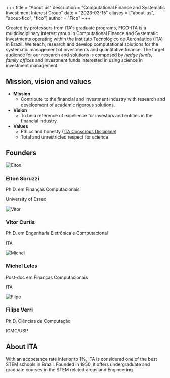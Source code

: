 +++
title = "About us"
description = "Computational Finance and Systematic Investiment Interest Group"
date = "2023-03-15"
aliases = ["about-us", "about-fico", "fico"]
author = "Fico"
+++

Created by professors from ITA's graduate programs, FICO-ITA is a multidisciplinary interest group in Computational Finance and Systematic Investments operating within the Instituto Tecnológico de Aeronáutica (ITA) in Brazil. We teach, research and develop computational solutions for the systematic management of investments and quantitative finance. The target audience for our research and solutions is composed by *hedge funds*, *family offices* and investment funds interested in using science in investment management.

## Mission, vision and values

- **Mission**
   - Contribute to the financial and investment industry with research and development of academic rigorous solutions.
- **Vision**
   - To be a reference of excellence for investors and entities in the financial industry.
- **Values**
   - Ethics and honesty ([ITA Conscious Discipline](http://www.aeitaonline.com.br/wiki/index.php?title=DC))
   - Total and unrestricted respect for science

## Founders

<div class="listfounders">
  <div class="card">
    <div class="person-img">
      <img src="/img/team/elton.png" alt="Elton"><h3>Elton Sbruzzi</h3>
    </div>
    <div class="person-diploma">
      <p>Ph.D. em Finanças Computacionais</p>
      <p>University of Essex</p>
    </div>
    <div class="person-links">
      <a href="https://www.linkedin.com/in/eltonsbruzzi/" target="_blank"><i class="fa-brands fa-linkedin"></i></a>
    </div>
  </div>

  <div class="card">
    <div class="person-img">
      <img src="/img/team/vitor.png" alt="Vitor"><h3>Vitor Curtis</h3>
    </div>
    <div class="person-diploma">
      <p>Ph.D. em Engenharia Eletrônica e Computacional</p>
      <p>ITA</p>
    </div>
    <div class="person-links">
      <a href="https://www.linkedin.com/in/vitor-curtis/" target="_blank"><i class="fa-brands fa-linkedin"></i></a>
    </div>
  </div>

  <div class="card">
    <div class="person-img">
      <img src="/img/team/michel.png" alt="Michel"><h3>Michel Leles</h3>
    </div>
    <div class="person-diploma">
      <p>Post-doc em Finanças Computacionais</p>
      <p>ITA</p>
    </div>
    <div class="person-links">
      <a href="https://www.linkedin.com/in/michel-leles/" target="_blank"><i class="fa-brands fa-linkedin"></i></a>
    </div>
  </div>

  <div class="card">
    <div class="person-img">
      <img src="/img/team/filipe.png" alt="Filpe"><h3>Filipe Verri</h3>
    </div>
    <div class="person-diploma">
      <p>Ph.D. Ciências de Computação</p>
      <p>ICMC/USP</p>
    </div>
    <div class="person-links">
      <a href="https://www.linkedin.com/in/filipe-verri-01bba6181/" target="_blank"><i class="fa-brands fa-linkedin"></i></a>
    </div>
  </div>
</div>

## About ITA

With an accpetance rate inferior to 1%, ITA is considered one of the best STEM schools in Brazil. Founded in 1950, it offers undergraduate and graduate courses in the STEM related areas and Engineering.
